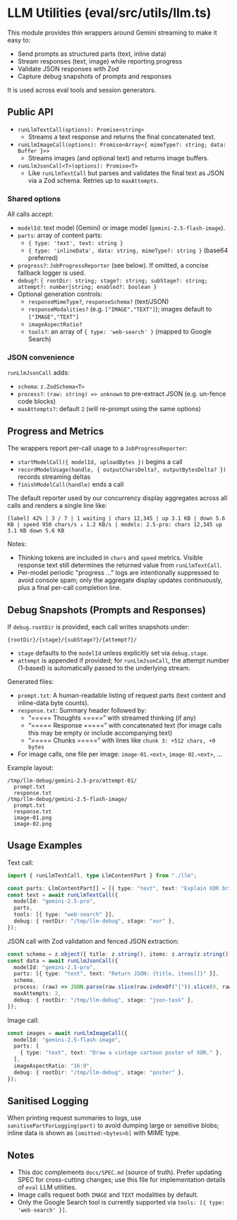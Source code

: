 # LLM Utilities (eval/src/utils/llm.ts)

This module provides thin wrappers around Gemini streaming to make it easy to:
- Send prompts as structured parts (text, inline data)
- Stream responses (text, image) while reporting progress
- Validate JSON responses with Zod
- Capture debug snapshots of prompts and responses

It is used across eval tools and session generators.

## Public API

- `runLlmTextCall(options): Promise<string>`
  - Streams a text response and returns the final concatenated text.
- `runLlmImageCall(options): Promise<Array<{ mimeType?: string; data: Buffer }>>`
  - Streams images (and optional text) and returns image buffers.
- `runLlmJsonCall<T>(options): Promise<T>`
  - Like `runLlmTextCall` but parses and validates the final text as JSON via a Zod schema. Retries up to `maxAttempts`.

### Shared options

All calls accept:
- `modelId`: text model (Gemini) or image model (`gemini-2.5-flash-image`).
- `parts`: array of content parts:
  - `{ type: 'text', text: string }`
  - `{ type: 'inlineData', data: string, mimeType?: string }` (base64 preferred)
- `progress?`: `JobProgressReporter` (see below). If omitted, a concise fallback logger is used.
- `debug?`: `{ rootDir: string; stage?: string; subStage?: string; attempt?: number|string; enabled?: boolean }`
- Optional generation controls:
  - `responseMimeType?`, `responseSchema?` (text/JSON)
  - `responseModalities?` (e.g. `["IMAGE","TEXT"]`); images default to `["IMAGE","TEXT"]`
  - `imageAspectRatio?`
  - `tools?`: an array of `{ type: 'web-search' }` (mapped to Google Search)

### JSON convenience

`runLlmJsonCall` adds:
- `schema`: `z.ZodSchema<T>`
- `process?`: `(raw: string) => unknown` to pre-extract JSON (e.g. un-fence code blocks)
- `maxAttempts?`: default `2` (will re-prompt using the same options)

## Progress and Metrics

The wrappers report per-call usage to a `JobProgressReporter`:
- `startModelCall({ modelId, uploadBytes })` begins a call
- `recordModelUsage(handle, { outputCharsDelta?, outputBytesDelta? })` records streaming deltas
- `finishModelCall(handle)` ends a call

The default reporter used by our concurrency display aggregates across all calls and renders a single line like:

```
[label] 42% | 3 / 7 | 1 waiting | chars 12,345 | up 3.1 KB | down 5.6 KB | speed 950 chars/s ↓ 1.2 KB/s | models: 2.5-pro: chars 12,345 up 3.1 KB down 5.6 KB
```

Notes:
- Thinking tokens are included in `chars` and `speed` metrics. Visible response text still determines the returned value from `runLlmTextCall`.
- Per-model periodic "progress …" logs are intentionally suppressed to avoid console spam; only the aggregate display updates continuously, plus a final per-call completion line.

## Debug Snapshots (Prompts and Responses)

If `debug.rootDir` is provided, each call writes snapshots under:

```
{rootDir}/{stage}/{subStage?}/{attempt?}/
```

- `stage` defaults to the `modelId` unless explicitly set via `debug.stage`.
- `attempt` is appended if provided; for `runLlmJsonCall`, the attempt number (1-based) is automatically passed to the underlying stream.

Generated files:
- `prompt.txt`: A human-readable listing of request parts (text content and inline-data byte counts).
- `response.txt`: Summary header followed by:
  - “===== Thoughts =====” with streamed thinking (if any)
  - “===== Response =====” with concatenated text (for image calls this may be empty or include accompanying text)
  - “===== Chunks =====” with lines like `chunk 3: +512 chars, +0 bytes`
- For image calls, one file per image: `image-01.<ext>`, `image-02.<ext>`, …

Example layout:

```
/tmp/llm-debug/gemini-2.5-pro/attempt-01/
  prompt.txt
  response.txt
/tmp/llm-debug/gemini-2.5-flash-image/
  prompt.txt
  response.txt
  image-01.png
  image-02.png
```

## Usage Examples

Text call:

```ts
import { runLlmTextCall, type LlmContentPart } from "./llm";

const parts: LlmContentPart[] = [{ type: "text", text: "Explain XOR briefly." }];
const text = await runLlmTextCall({
  modelId: "gemini-2.5-pro",
  parts,
  tools: [{ type: "web-search" }],
  debug: { rootDir: "/tmp/llm-debug", stage: "xor" },
});
```

JSON call with Zod validation and fenced JSON extraction:

```ts
const schema = z.object({ title: z.string(), items: z.array(z.string()) });
const data = await runLlmJsonCall({
  modelId: "gemini-2.5-pro",
  parts: [{ type: "text", text: "Return JSON: {title, items[]}" }],
  schema,
  process: (raw) => JSON.parse(raw.slice(raw.indexOf("{")).slice(0, raw.lastIndexOf("}") - raw.indexOf("{") + 1)),
  maxAttempts: 2,
  debug: { rootDir: "/tmp/llm-debug", stage: "json-task" },
});
```

Image call:

```ts
const images = await runLlmImageCall({
  modelId: "gemini-2.5-flash-image",
  parts: [
    { type: "text", text: "Draw a vintage cartoon poster of XOR." },
  ],
  imageAspectRatio: "16:9",
  debug: { rootDir: "/tmp/llm-debug", stage: "poster" },
});
```

## Sanitised Logging

When printing request summaries to logs, use `sanitisePartForLogging(part)` to avoid dumping large or sensitive blobs; inline data is shown as `[omitted:<bytes>b]` with MIME type.

## Notes

- This doc complements `docs/SPEC.md` (source of truth). Prefer updating SPEC for cross-cutting changes; use this file for implementation details of `eval` LLM utilities.
- Image calls request both `IMAGE` and `TEXT` modalities by default.
- Only the Google Search tool is currently supported via `tools: [{ type: 'web-search' }]`.
